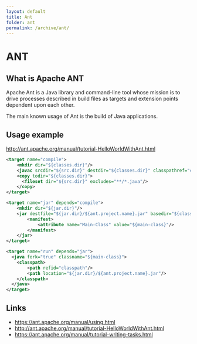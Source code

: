 ```yaml
---
layout: default
title: Ant
folder: ant
permalink: /archive/ant/
---
```


# ANT

## What is Apache ANT

Apache Ant is a Java library and command-line tool whose mission is to drive processes described in build files as targets and extension points dependent upon each other.

The main known usage of Ant is the build of Java applications.

## Usage example

<http://ant.apache.org/manual/tutorial-HelloWorldWithAnt.html>

~~~ xml
<target name="compile">
    <mkdir dir="${classes.dir}"/>
    <javac srcdir="${src.dir}" destdir="${classes.dir}" classpathref="classpath"/>
    <copy todir="${classes.dir}">
      <fileset dir="${src.dir}" excludes="**/*.java"/>
    </copy>
</target>

<target name="jar" depends="compile">
    <mkdir dir="${jar.dir}"/>
    <jar destfile="${jar.dir}/${ant.project.name}.jar" basedir="${classes.dir}">
        <manifest>
            <attribute name="Main-Class" value="${main-class}"/>
        </manifest>
    </jar>
</target>

<target name="run" depends="jar">
  <java fork="true" classname="${main-class}">
    <classpath>
        <path refid="classpath"/>
        <path location="${jar.dir}/${ant.project.name}.jar"/>
    </classpath>
  </java>
</target>
~~~

## Links
- <https://ant.apache.org/manual/using.html>
- <http://ant.apache.org/manual/tutorial-HelloWorldWithAnt.html>
- <https://ant.apache.org/manual/tutorial-writing-tasks.html>
